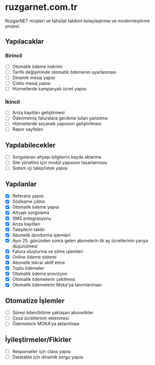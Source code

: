 # ruzgarnet.com.tr

RüzgarNET müşteri ve tahsilat takibini kolaylaştırma ve modernleştirme projesi.

## Yapılacaklar

### Birincil

- [ ] Otomatik ödeme indirimi
- [ ] Tarife değişiminde otomatik ödemenin uyarlanması
- [ ] Dinamik mesaj yapısı
- [ ] Çoklu mesaj yapısı
- [ ] Hizmetlerde kampanyalı ücret yapısı

### İkincil

- [ ] Arıza kayıtları geliştirmesi
- [ ] Ödenmemiş faturalara gecikme tutarı yansıtma
- [ ] Hizmetlerde seçenek yapısının geliştirilmesi
- [ ] Rapor sayfaları

## Yapılabilecekler

- [ ] Sorgulanan altyapı bilgilerini kayda aktarma
- [ ] Site yönetimi için modül yapısının tasarlanması
- [ ] Sistem içi talep/istek yapısı

## Yapılanlar

- [x] Referans yapısı
- [x] Sözleşme çıktısı
- [x] Otomatik ödeme yapısı
- [x] Altyapı sorgulama
- [x] SMS entegrasyonu
- [x] Arıza kayıtları
- [x] Taleplerin takibi
- [x] Abonelik dondurma işlemleri
- [x] Ayın 25. gününden sonra gelen abonelerin ilk ay ücretlerinin yarıya düşürülmesi
- [x] Fatura oluşturma ve silme işlemleri
- [x] Online ödeme sistemi
- [x] Abonelik tekrar aktif etme
- [x] Toplu ödemeler
- [x] Otomatik ödeme provizyon
- [x] Otomatik ödemelerin çekilmesi
- [x] Otomatik ödemelerin Moka'ya tanımlanması

## Otomatize İşlemler

- [ ] Süresi biten/bitime yaklaşan abonelikler
- [ ] Ceza ücretlerinin eklenmesi
- [ ] Ödemelerin MOKA'ya aktarılması

## İyileştirmeler/Fikirler

- [ ] Responseler için class yapısı
- [ ] Datatable için dinamik sorgu yapısı
